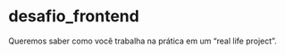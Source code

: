 desafio_frontend
================

Queremos saber como você trabalha na prática em um “real life project”.  
